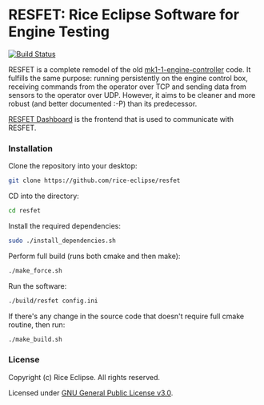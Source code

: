 # RESFET: Rice Eclipse Software for Engine Testing
[![Build Status](https://travis-ci.org/rice-eclipse/resfet.svg?branch=master)](https://travis-ci.org/rice-eclipse/resfet)

RESFET is a complete remodel of the old
[mk1-1-engine-controller](https://www.github.com/rice-eclipse/mk1-1-engine-controller)
code. It fulfills the same purpose: running persistently on the engine control
box, receiving commands from the operator over TCP and sending data from
sensors to the operator over UDP. However, it aims to be cleaner and more
robust (and better documented :-P) than its predecessor.

[RESFET Dashboard](https://www.github.com/rice-eclipse/resfet-dashboard) is the
frontend that is used to communicate with RESFET.

### Installation
Clone the repository into your desktop:
```bash
git clone https://github.com/rice-eclipse/resfet
```

CD into the directory:  
```bash
cd resfet
```

Install the required dependencies:
```bash
sudo ./install_dependencies.sh
```

Perform full build (runs both cmake and then make):
```bash
./make_force.sh
```

Run the software:
```bash
./build/resfet config.ini
```

If there's any change in the source code that doesn't require full cmake routine, then run:
```bash
./make_build.sh
```

### License
Copyright (c) Rice Eclipse. All rights reserved.

Licensed under [GNU General Public License v3.0](https://github.com/rice-eclipse/resfet/blob/master/LICENSE).

